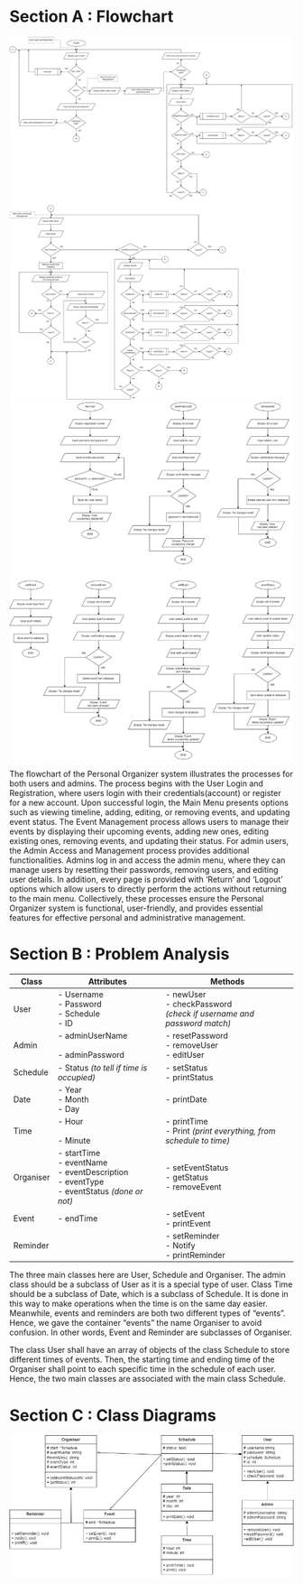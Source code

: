 # Section A : Flowchart 
![](images/flowchart.png)
![](images/flowchart_fx.png)

The flowchart of the Personal Organizer system illustrates the processes for both users and admins. The process begins with the User Login and Registration, where users login with their credentials(account) or register for a new account. Upon successful login, the Main Menu presents options such as viewing timeline, adding, editing, or removing events, and updating event status. The Event Management process allows users to manage their events by displaying their upcoming events, adding new ones, editing existing ones, removing events, and updating their status. For admin users, the Admin Access and Management process provides additional functionalities. Admins log in and access the admin menu, where they can manage users by resetting their passwords, removing users, and editing user details. In addition, every page is provided with ‘Return’ and ‘Logout’ options which allow users to directly perform the actions without returning to the main menu. Collectively, these processes ensure the Personal Organizer system is functional, user-friendly, and provides essential features for effective personal and administrative management.


# Section B : Problem Analysis

| **Class** | **Attributes**                                                                                                         | **Methods**                                                                                         |
| --------- | ---------------------------------------------------------------------------------------------------------------------- | --------------------------------------------------------------------------------------------------- |
| User      | - Username<br>- Password<br>- Schedule <br>- ID                                                                        | - newUser <br>- checkPassword <br>*(check if username and password match)*<br> |
| Admin     | - adminUserName<br>    <br>- adminPassword                                                                             | - resetPassword<br>- removeUser<br>- editUser                                                       |
| Schedule  | - Status *(to tell if time is occupied)*                                                          | - setStatus<br>- printStatus                                                                        |
| Date      | - Year<br>- Month<br>- Day                                                                                             | - printDate                                                                                         |
| Time      | - Hour<br>    <br>- Minute                                                                                             | - printTime<br>- Print *(print everything, from schedule to time)*             |
| Organiser | - startTime<br>- eventName<br>- eventDescription<br>- eventType<br>- eventStatus  *(done or not)*| - setEventStatus<br>- getStatus <br>- removeEvent                                                   |
| Event     | - endTime                                                                                                              | - setEvent <br>- printEvent                                                                         |
| Reminder  |                                                                                                                        | - setReminder<br>- Notify<br>- printReminder                                                        |

The three main classes here are User, Schedule and Organiser. The admin class should be a subclass of User as it is a special type of user. Class Time should be a subclass of Date, which is a subclass of Schedule. It is done in this way to make operations when the time is on the same day easier. Meanwhile, events and reminders are both two different types of “events”. Hence, we gave the container “events” the name Organiser to avoid confusion. In other words, Event and Reminder are subclasses of Organiser.

The class User shall have an array of objects of the class Schedule to store different times of events. Then, the starting time and ending time of the Organiser shall point to each specific time in the schedule of each user. Hence, the two main classes are associated with the main class Schedule.


# Section C : Class Diagrams
[<img src="https://github.com/jjn7702/SECJ1023-PT2/blob/main/Submission/sec04_23242/Group2/analysis-design/images/class%20UML%20diagram.drawio%20non%20trasnpart.png">](https://github.com/jjn7702/SECJ1023-PT2/blob/main/Submission/sec04_23242/Group2/analysis-design/images/class%20UML%20diagram.drawio%20non%20trasnpart.png)
